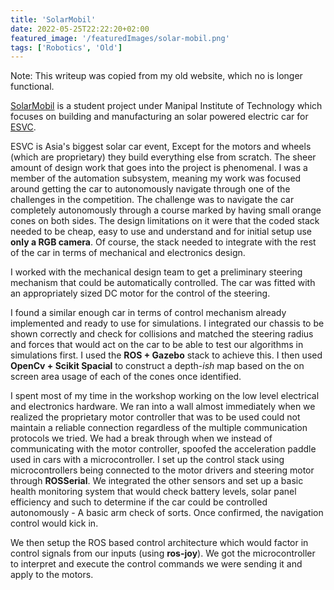```yaml
---
title: 'SolarMobil'
date: 2022-05-25T22:22:20+02:00
featured_image: '/featuredImages/solar-mobil.png'
tags: ['Robotics', 'Old']
---
```


Note: This writeup was copied from my old website, which no is longer functional.

[SolarMobil](https://www.solarmobilmanipal./) is a student project under
Manipal Institute of Technology which focuses on building and manufacturing
an solar powered electric car for [ESVC](https://esvc.in/).

ESVC is Asia's biggest solar car event, Except for the motors and wheels (which
are proprietary) they build everything else from scratch.
The sheer amount of design work that goes into the project is phenomenal.
I was a member of the automation subsystem, meaning my work was focused around
getting the car to autonomously navigate through one of the challenges in the
competition.
The challenge was to navigate the car completely autonomously through a course
marked by having small orange cones on both sides.
The design limitations on it were that the coded stack needed to be cheap,
easy to use and understand and for initial setup use **only a RGB camera**.
Of course, the stack needed to integrate with the rest of the car in terms of
mechanical and electronics design.

I worked with the mechanical design team to get a preliminary steering mechanism
that could be automatically controlled.
The car was fitted with an appropriately sized DC motor for the control of the
steering.

I found a similar enough car in terms of control mechanism already implemented
and ready to use for simulations.
I integrated our chassis to be shown correctly and check for collisions and
matched the steering radius and forces that would act on the car to be able to
test our algorithms in simulations first.
I used the **ROS + Gazebo** stack to achieve this.
I then used **OpenCv + Scikit Spacial** to construct a depth-*ish* map based on
the on screen area usage of each of the cones once identified.

I spent most of my time in the workshop working on the low level electrical and
electronics hardware.
We ran into a wall almost immediately when we realized the proprietary motor
controller that was to be used could not maintain a reliable connection
regardless of the multiple communication protocols we tried.
We had a break through when we instead of communicating with the motor
controller, spoofed the acceleration paddle used in cars with a microcontroller.
I set up the control stack using microcontrollers being connected to the motor
drivers and steering motor through **ROSSerial**.
We integrated the other sensors and set up a basic health monitoring system that
would check battery levels, solar panel efficiency and such to determine if the
car could be controlled autonomously - A basic arm check of sorts.
Once confirmed, the navigation control would kick in.

We then setup the ROS based control architecture which would factor in control
signals from our inputs (using **ros-joy**).
We got the microcontroller to interpret and execute the control commands we were
sending it and apply to the motors.
